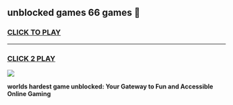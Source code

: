
## unblocked games 66 games 👋
<h3>
<a href="https://premium.freeplayer.one?title=unblocked_games_66_games&ref=13F">CLICK TO PLAY</a></h3>
<hr>

<h3>
<a href="https://premium.freeplayer.one?title=unblocked_games_66_games&ref=13F">CLICK 2 PLAY</a>
  
</h3>

<a href="https://premium.freeplayer.one?title=unblocked_games_66_games&ref=12F/"><img src="https://clearcache.store/games.png"></a>


**worlds hardest game unblocked: Your Gateway to Fun and Accessible Online Gaming**
